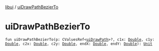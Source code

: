 [libui](index.md) / [uiDrawPathBezierTo](./ui-draw-path-bezier-to.md)

# uiDrawPathBezierTo

`fun uiDrawPathBezierTo(p: CValuesRef<`[`uiDrawPath`](ui-draw-path.md)`>?, c1x: `[`Double`](https://kotlinlang.org/api/latest/jvm/stdlib/kotlin/-double/index.html)`, c1y: `[`Double`](https://kotlinlang.org/api/latest/jvm/stdlib/kotlin/-double/index.html)`, c2x: `[`Double`](https://kotlinlang.org/api/latest/jvm/stdlib/kotlin/-double/index.html)`, c2y: `[`Double`](https://kotlinlang.org/api/latest/jvm/stdlib/kotlin/-double/index.html)`, endX: `[`Double`](https://kotlinlang.org/api/latest/jvm/stdlib/kotlin/-double/index.html)`, endY: `[`Double`](https://kotlinlang.org/api/latest/jvm/stdlib/kotlin/-double/index.html)`): `[`Unit`](https://kotlinlang.org/api/latest/jvm/stdlib/kotlin/-unit/index.html)